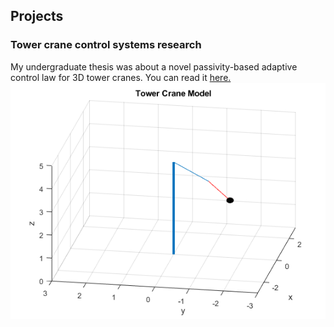## Projects

### Tower crane control systems research
My undergraduate thesis was about a novel passivity-based adaptive control law for 3D tower cranes. You can read it [here.](/Julia_Schatz_Undergrad_Thesis.pdf)
![Picture of tower crane simulation](/assets/media/towercrane.png)
